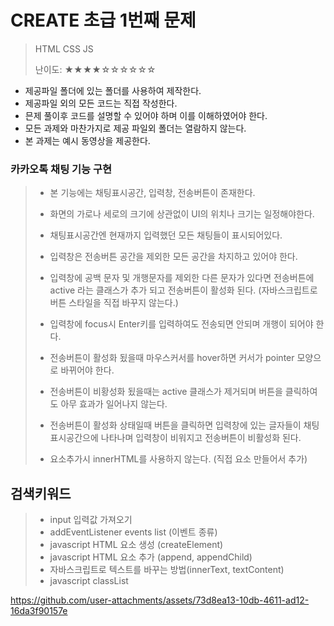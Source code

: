 # CREATE 초급 1번째 문제
> HTML CSS JS
>
> 난이도: ★★★★☆☆☆☆☆☆


* 제공파일 폴더에 있는 폴더를 사용하여 제작한다.
* 제공파일 외의 모든 코드는 직접 작성한다.
* 믄제 풀이후 코드를 설명할 수 있어야 하며 이를 이해하였어야 한다.
* 모든 과제와 마찬가지로 제공 파일외 폴더는 열람하지 않는다.
* 본 과제는 예시 동영상을 제공한다.

### 카카오톡 채팅 기능 구현
>* 본 기능에는 채팅표시공간, 입력창, 전송버튼이 존재한다.
>
>* 화면의 가로나 세로의 크기에 상관없이 UI의 위치나 크기는 일정해야한다.
>
>* 채팅표시공간엔 현재까지 입력했던 모든 채팅들이 표시되어있다.
>
>* 입력창은 전송버튼 공간을 제외한 모든 공간을 차지하고 있어야 한다.
>
>* 입력창에 공백 문자 및 개행문자를 제외한 다른 문자가 있다면 전송버튼에 active 라는 클래스가 추가 되고 전송버튼이 활성화 된다. (자바스크립트로 버튼 스타일을 직접 바꾸지 않는다.)
>
>* 입력창에 focus시 Enter키를 입력하여도 전송되면 안되며 개행이 되어야 한다.
>
>* 전송버튼이 활성화 됬을때 마우스커서를 hover하면 커서가 pointer 모양으로 바뀌어야 한다.
>
>* 전송버튼이 비황성화 됬을때는 active 클래스가 제거되며 버튼을 클릭하여도 아무 효과가 일어나지 않는다.
>
>* 전송버튼이 활성화 상태일때 버튼을 클릭하면 입력창에 있는 글자들이 채팅표시공간으에 나타나며 입력창이 비워지고 전송버튼이 비활성화 된다.
>
>* 요소추가시 innerHTML를 사용하지 않는다. (직접 요소 만들어서 추가)
>


## 검색키워드
>* input 입력값 가져오기
>* addEventListener events list (이벤트 종류)
>* javascript HTML 요소 생성 (createElement)
>* javascript HTML 요소 추가 (append, appendChild)
>* 자바스크립트로 텍스트를 바꾸는 방법(innerText, textContent)
>* javascript classList


https://github.com/user-attachments/assets/73d8ea13-10db-4611-ad12-16da3f90157e


